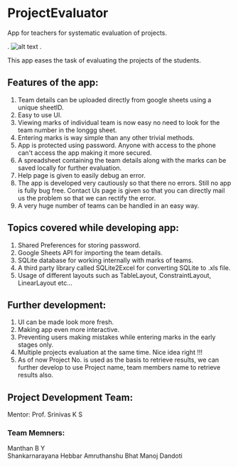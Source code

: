 # ProjectEvaluator
App for teachers for systematic evaluation of projects.

.
![alt text](https://raw.githubusercontent.com/manthanmtg/data/master/projectevaluator.jpg)
.


This app eases the task of evaluating the projects of the students.
## Features of the app:
  1. Team details can be uploaded directly from google sheets using a unique sheetID.
  2. Easy to use UI.
  3. Viewing marks of individual team is now easy no need to look for the team number in the longgg sheet.
  4. Entering marks is way simple than any other trivial methods.
  5. App is protected using password. Anyone with access to the phone can't access the app making it more secured.
  6. A spreadsheet containing the team details along with the marks can be saved locally for further evaluation.
  7. Help page is given to easily debug an error.
  8. The app is developed very cautiously so that there no errors. Still no app is fully bug free. Contact Us page is given so that 
      you can directly mail us the problem so that we can rectify the error.
  9. A very huge number of teams can be handled in an easy way.

## Topics covered while developing app:
  1. Shared Preferences for storing password.
  2. Google Sheets API for importing the team details.
  3. SQLite database for working internally with marks of teams.
  4. A third party library called SQLite2Excel for converting SQLite to .xls file.
  5. Usage of different layouts such as TableLayout, ConstraintLayout, LinearLayout etc...

## Further development:
  1. UI can be made look more fresh.
  2. Making app even more interactive.
  3. Preventing users making mistakes while entering marks in the early stages only.
  4. Multiple projects evaluation at the same time. Nice idea right !!!
  5. As of now Project No. is used as the basis to retrieve results, we can further develop to use Project name, team members
    name to retrieve results also.
## Project Development Team:
Mentor: Prof. Srinivas K S
### Team Memners:
Manthan B Y <br>
Shankarnarayana Hebbar
Amruthanshu Bhat
Manoj Dandoti
